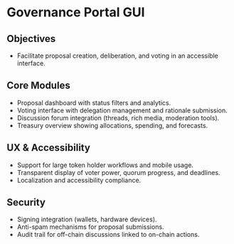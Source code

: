 # Governance Portal GUI

## Objectives
- Facilitate proposal creation, deliberation, and voting in an accessible interface.

## Core Modules
- Proposal dashboard with status filters and analytics.
- Voting interface with delegation management and rationale submission.
- Discussion forum integration (threads, rich media, moderation tools).
- Treasury overview showing allocations, spending, and forecasts.

## UX & Accessibility
- Support for large token holder workflows and mobile usage.
- Transparent display of voter power, quorum progress, and deadlines.
- Localization and accessibility compliance.

## Security
- Signing integration (wallets, hardware devices).
- Anti-spam mechanisms for proposal submissions.
- Audit trail for off-chain discussions linked to on-chain actions.
